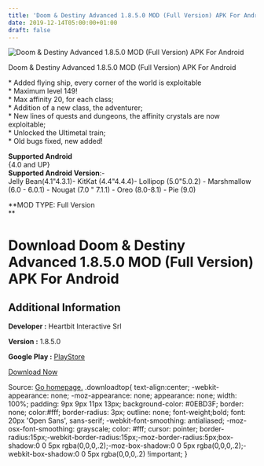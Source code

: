 ```yaml
---
title: 'Doom & Destiny Advanced 1.8.5.0 MOD (Full Version) APK For Android'
date: 2019-12-14T05:00:00+01:00
draft: false
---
```


![Doom & Destiny Advanced 1.8.5.0 MOD (Full Version) APK For Android](https://i1.wp.com/apkhome.net/wp-content/uploads/2019/11/Doom-Destiny-Advanced-1.8.5.0-MOD-Full-Version.png "Doom & Destiny Advanced 1.8.5.0 MOD (Full Version) APK For Android")

  

Doom & Destiny Advanced 1.8.5.0 MOD (Full Version) APK For Android

\* Added flying ship, every corner of the world is exploitable  
\* Maximum level 149!  
\* Max affinity 20, for each class;  
\* Addition of a new class, the adventurer;  
\* New lines of quests and dungeons, the affinity crystals are now exploitable;  
\* Unlocked the Ultimetal train;  
\* Old bugs fixed, new added!

**Supported Android**  
{4.0 and UP}  
**Supported Android Version**:-  
Jelly Bean(4.1"4.3.1)- KitKat (4.4"4.4.4)- Lollipop (5.0"5.0.2) - Marshmallow (6.0 - 6.0.1) - Nougat (7.0 " 7.1.1) - Oreo (8.0-8.1) - Pie (9.0)

**MOD TYPE: Full Version  
**

Download Doom & Destiny Advanced 1.8.5.0 MOD (Full Version) APK For Android
===========================================================================

Additional Information
----------------------

**Developer :** Heartbit Interactive Srl

**Version :** 1.8.5.0

**Google Play :** [PlayStore](https://play.google.com/store/apps/details?id=hb.doom_and_destiny_advanced)

  

[Download Now](https://store4app.co/post/doom-amp-destiny-advanced-1-8-5-0-mod-full-version-apk-for-android_1574796787)

  
Source: [Go homepage.](https://store4app.co/post/doom-amp-destiny-advanced-1-8-5-0-mod-full-version-apk-for-android_1574796787) .downloadtop{ text-align:center; -webkit-appearance: none; -moz-appearance: none; appearance: none; width: 100%; padding: 9px 9px 11px 13px; background-color: #0EBD3F; border: none; color:#fff; border-radius: 3px; outline: none; font-weight;bold; font: 20px 'Open Sans', sans-serif; -webkit-font-smoothing: antialiased; -moz-osx-font-smoothing: grayscale; color: #fff; cursor: pointer; border-radius:15px;-webkit-border-radius:15px;-moz-border-radius:5px;box-shadow:0 0 5px rgba(0,0,0,.2);-moz-box-shadow:0 0 5px rgba(0,0,0,.2);-webkit-box-shadow:0 0 5px rgba(0,0,0,.2) !important; }